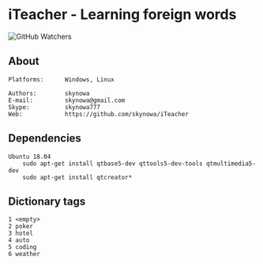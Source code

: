 # iTeacher - Learning foreign words

![GitHub Watchers](https://img.shields.io/github/watchers/skynowa/xLib)

## About

    Platforms:      Windows, Linux

    Authors:        skynowa
    E-mail:         skynowa@gmail.com
    Skype:          skynowa777
    Web:            https://github.com/skynowa/iTeacher

## Dependencies

    Ubuntu 18.04
        sudo apt-get install qtbase5-dev qttools5-dev-tools qtmultimedia5-dev
        sudo apt-get install qtcreator*

## Dictionary tags

    1 <empty>
    2 poker
    3 hotel
    4 auto
    5 coding
    6 weather
